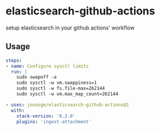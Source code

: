 # elasticsearch-github-actions

setup elasticsearch in your github actions' workflow

## Usage
```yaml
steps:
- name: Configure sysctl limits
  run: |
    sudo swapoff -a
    sudo sysctl -w vm.swappiness=1
    sudo sysctl -w fs.file-max=262144
    sudo sysctl -w vm.max_map_count=262144

- uses: jonasge/elasticsearch-github-actions@1
  with:
    stack-version: '8.2.0'
    plugins: 'ingest-attachment'
```
